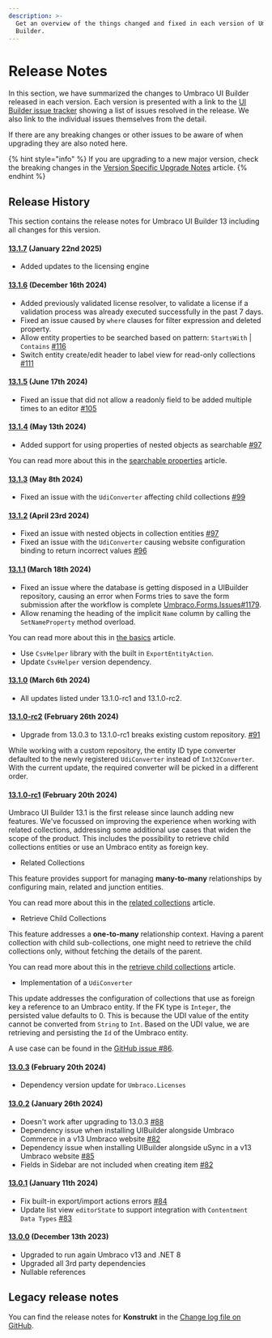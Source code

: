 ```yaml
---
description: >-
  Get an overview of the things changed and fixed in each version of Umbraco UI
  Builder.
---
```


# Release Notes

In this section, we have summarized the changes to Umbraco UI Builder released in each version. Each version is presented with a link to the [UI Builder issue tracker](https://github.com/umbraco/Umbraco.UIBuilder.Issues/issues) showing a list of issues resolved in the release. We also link to the individual issues themselves from the detail.

If there are any breaking changes or other issues to be aware of when upgrading they are also noted here.

{% hint style="info" %}
If you are upgrading to a new major version, check the breaking changes in the [Version Specific Upgrade Notes](upgrading/version-specific.md) article.
{% endhint %}

## Release History

This section contains the release notes for Umbraco UI Builder 13 including all changes for this version.

#### [**13.1.7**](https://github.com/umbraco/Umbraco.UIBuilder.Issues/issues?q=is%3Aissue+is%3Aclosed+label%3Arelease%2F13.1.7) **(January 22nd 2025)**

* Added updates to the licensing engine

#### [**13.1.6**](https://github.com/umbraco/Umbraco.UIBuilder.Issues/issues?q=is%3Aissue+is%3Aclosed+label%3Arelease%2F13.1.6) **(December 16th 2024)**

* Added previously validated license resolver, to validate a license if a validation process was already executed successfully in the past 7 days.
* Fixed an issue caused by `where` clauses for filter expression and deleted property.
* Allow entity properties to be searched based on pattern: `StartsWith` | `Contains` [#116](https://github.com/umbraco/Umbraco.UIBuilder.Issues/issues/116)
* Switch entity create/edit header to label view for read-only collections [#111](https://github.com/umbraco/Umbraco.UIBuilder.Issues/issues/111)

#### [**13.1.5**](https://github.com/umbraco/Umbraco.UIBuilder.Issues/issues?q=is%3Aissue+is%3Aclosed+label%3Arelease%2F13.1.5) **(June 17th 2024)**

* Fixed an issue that did not allow a readonly field to be added multiple times to an editor [#105](https://github.com/umbraco/Umbraco.UIBuilder.Issues/issues/105)

#### [**13.1.4**](https://github.com/umbraco/Umbraco.UIBuilder.Issues/issues?q=is%3Aissue+is%3Aclosed+label%3Arelease%2F13.1.4) **(May 13th 2024)**

* Added support for using properties of nested objects as searchable [#97](https://github.com/umbraco/Umbraco.UIBuilder.Issues/issues/97#issuecomment-2074303827)

You can read more about this in the [searchable properties](searching/searchable-properties.md) article.

#### [**13.1.3**](https://github.com/umbraco/Umbraco.UIBuilder.Issues/issues?q=is%3Aissue+is%3Aclosed+label%3Arelease%2F13.1.3) **(May 8th 2024)**

* Fixed an issue with the `UdiConverter` affecting child collections [#99](https://github.com/umbraco/Umbraco.UIBuilder.Issues/issues/99)

#### [**13.1.2**](https://github.com/umbraco/Umbraco.UIBuilder.Issues/issues?q=is%3Aissue+is%3Aclosed+label%3Arelease%2F13.1.2) **(April 23rd 2024)**

* Fixed an issue with nested objects in collection entities [#97](https://github.com/umbraco/Umbraco.UIBuilder.Issues/issues/97)
* Fixed an issue with the `UdiConverter` causing website configuration binding to return incorrect values [#96](https://github.com/umbraco/Umbraco.UIBuilder.Issues/issues/96)

#### [**13.1.1**](https://github.com/umbraco/Umbraco.UIBuilder.Issues/issues?q=is%3Aissue+is%3Aclosed+label%3Arelease%2F13.1.1) **(March 18th 2024)**

* Fixed an issue where the database is getting disposed in a UIBuilder repository, causing an error when Forms tries to save the form submission after the workflow is complete [Umbraco.Forms.Issues#1179](https://github.com/umbraco/Umbraco.Forms.Issues/issues/1179).
* Allow renaming the heading of the implicit `Name` column by calling the `SetNameProperty` method overload.

You can read more about this in [the basics](collections/the-basics.md) article.
* Use `CsvHelper` library with the built in `ExportEntityAction`.
* Update `CsvHelper` version dependency.

#### [**13.1.0**](https://github.com/umbraco/Umbraco.UIBuilder.Issues/issues?q=is%3Aissue+is%3Aclosed+label%3Arelease%2F13.1.0) **(March 6th 2024)**

* All updates listed under 13.1.0-rc1 and 13.1.0-rc2.

#### [**13.1.0-rc2**](https://github.com/umbraco/Umbraco.UIBuilder.Issues/issues?q=is%3Aissue+is%3Aclosed+label%3Arelease%2F13.1.0) **(February 26th 2024)**

* Upgrade from 13.0.3 to 13.1.0-rc1 breaks existing custom repository. [#91](https://github.com/umbraco/Umbraco.UIBuilder.Issues/issues/91)

While working with a custom repository, the entity ID type converter defaulted to the newly registered `UdiConverter` instead of `Int32Converter`. With the current update, the required converter will be picked in a different order.

#### [**13.1.0-rc1**](https://github.com/umbraco/Umbraco.UIBuilder.Issues/issues?q=is%3Aissue+is%3Aclosed+label%3Arelease%2F13.1.0) **(February 20th 2024)**

Umbraco UI Builder 13.1 is the first release since launch adding new features. We've focussed on improving the experience when working with related collections, addressing some additional use cases that widen the scope of the product. This includes the possibility to retrieve child collections entities or use an Umbraco entity as foreign key.

* Related Collections

This feature provides support for managing **many-to-many** relationships by configuring main, related and junction entities.

You can read more about this in the [related collections](collections/related-collections.md) article.

* Retrieve Child Collections

This feature addresses a **one-to-many** relationship context. Having a parent collection with child sub-collections, one might need to retrieve the child collections only, without fetching the details of the parent.

You can read more about this in the [retrieve child collections](collections/retrieve-child-collections.md) article.

* Implementation of a `UdiConverter`

This update addresses the configuration of collections that use as foreign key a reference to an Umbraco entity. If the FK type is `Integer`, the persisted value defaults to 0. This is because the UDI value of the entity cannot be converted from `String` to `Int`. Based on the UDI value, we are retrieving and persisting the `Id` of the Umbraco entity.

A use case can be found in the [GitHub issue #86](https://github.com/umbraco/Umbraco.UIBuilder.Issues/issues/86).


#### [**13.0.3**](https://github.com/umbraco/Umbraco.UIBuilder.Issues/issues?q=is%3Aissue+is%3Aclosed+label%3Arelease%2F13.0.3) **(February 20th 2024)**

* Dependency version update for `Umbraco.Licenses`

#### [13.0.2](https://github.com/umbraco/Umbraco.UIBuilder.Issues/issues?q=label%3Arelease%2F13.0.2+is%3Aclosed) (January 26th 2024)

* Doesn't work after upgrading to 13.0.3 [#88](https://github.com/umbraco/Umbraco.UIBuilder.Issues/issues/88)
* Dependency issue when installing UIBuilder alongside Umbraco Commerce in a v13 Umbraco website [#82](https://github.com/umbraco/Umbraco.UIBuilder.Issues/issues/87)
* Dependency issue when installing UIBuilder alongside uSync in a v13 Umbraco website [#85](https://github.com/umbraco/Umbraco.UIBuilder.Issues/issues/85)
* Fields in Sidebar are not included when creating item [#82](https://github.com/umbraco/Umbraco.UIBuilder.Issues/issues/82)

#### [13.0.1](https://github.com/umbraco/Umbraco.UIBuilder.Issues/issues?q=label%3Arelease%2F13.0.1+is%3Aclosed) (January 11th 2024)

* Fix built-in export/import actions errors [#84](https://github.com/umbraco/Umbraco.UIBuilder.Issues/issues/84)
* Update list view `editorState` to support integration with `Contentment Data Types` [#83](https://github.com/umbraco/Umbraco.UIBuilder.Issues/issues/83)

#### [13.0.0](https://github.com/umbraco/Umbraco.UIBuilder.Issues/issues?q=is%3Aissue+is%3Aclosed+label%3Arelease%2F13+label%3Arelease%2F13.0.0) (December 13th 2023)

* Upgraded to run again Umbraco v13 and .NET 8
* Upgraded all 3rd party dependencies
* Nullable references

## Legacy release notes

You can find the release notes for **Konstrukt** in the [Change log file on GitHub](changelog-archive/changelog.md).
